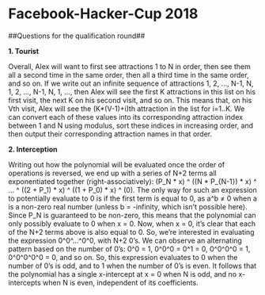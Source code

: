 # Facebook-Hacker-Cup 2018

##Questions for the qualification round##

**1. Tourist**  

Overall, Alex will want to first see attractions 1 to N in order, then see them all a second time in the same order, then all a third time in the same order, and so on. 
If we write out an infinite sequence of attractions 1, 2, ..., N-1, N, 1, 2, ..., N-1, N, 1, ..., then Alex will see the first K attractions in this list on his first visit, the next K on his second visit, and so on. This means that, on his Vth visit, Alex will see the (K*(V-1)+i)th attraction in the list for i=1..K. We can convert each of these values into its corresponding attraction index between  1 and N using modulus, sort these indices in increasing order, and then output their corresponding attraction names in that order.


**2. Interception**  

Writing out how the polynomial will be evaluated once the order of operations is reversed, we end up with a series of N+2 terms all exponentiated together (right-associatively): (P_N * x) ^ ((N * P_{N-1}) * x) ^ ... ^ ((2 + P_1) * x) ^ ((1 + P_0) * x) ^ (0). The only way for such an expression to potentially evaluate to 0 is if the first term is equal to 0, as a^b ≠ 0 when a is a non-zero real number (unless b = -infinity, which isn't possible here). Since P_N is guaranteed to be non-zero, this means that the polynomial can only possibly evaluate to 0 when x = 0.
Now, when x = 0, it’s clear that each of the N+2 terms above is also equal to 0. So, we’re interested in evaluating the expression 0^0^...^0^0, with N+2 0’s. We can observe an alternating pattern based on the number of 0’s: 0^0 = 1, 0^0^0 = 0^1 = 0, 0^0^0^0 = 1, 0^0^0^0^0 = 0, and so on. So, this expression evaluates to 0 when the number of 0’s is odd, and to 1 when the number of 0’s is even. It follows that the polynomial has a single x-intercept at x = 0 when N is odd, and no x-intercepts when N is even, independent of its coefficients.
